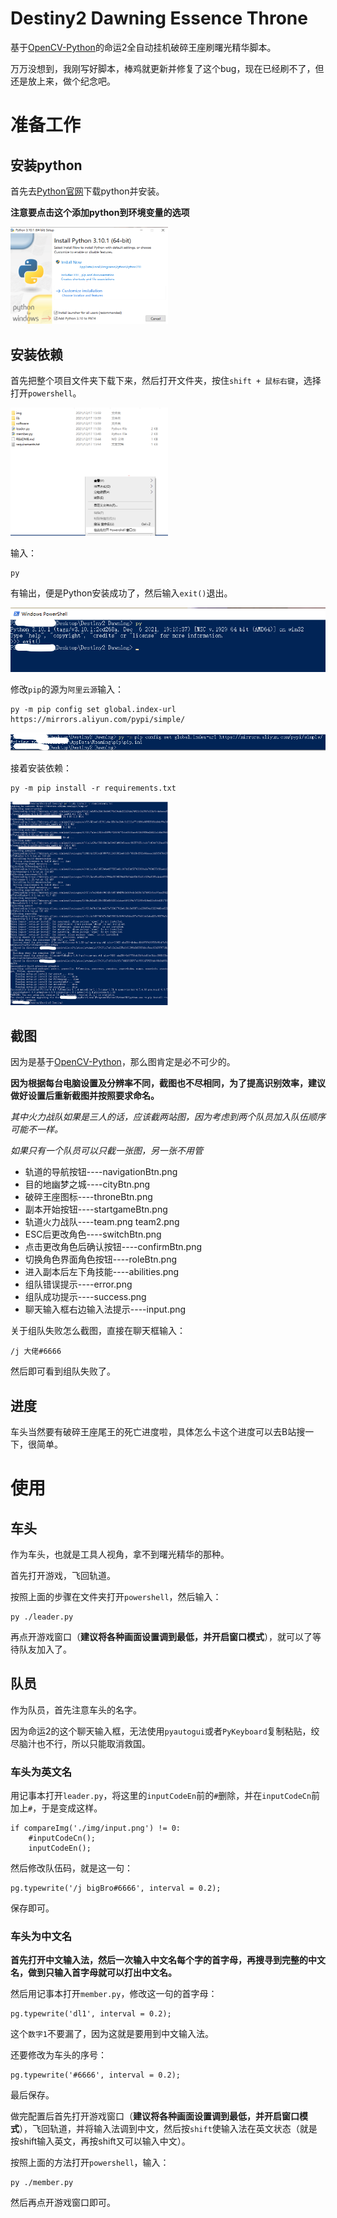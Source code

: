 # Destiny2 Dawning Essence Throne

基于[OpenCV-Python](https://docs.opencv.org/4.x/d6/d00/tutorial_py_root.html)的命运2全自动挂机破碎王座刷曙光精华脚本。

万万没想到，我刚写好脚本，棒鸡就更新并修复了这个bug，现在已经刷不了，但还是放上来，做个纪念吧。

# 准备工作

## 安装python
首先去[Python官网](https://www.python.org/downloads/)下载python并安装。

**注意要点击这个添加python到环境变量的选项**

<img src="./docs/img1.png" width=50%>


## 安装依赖
首先把整个项目文件夹下载下来，然后打开文件夹，按住`shift + 鼠标右键`，选择打开`powershell`。

<img src="./docs/img2.png" width=50%>

输入：

    py

有输出，便是Python安装成功了，然后输入`exit()`退出。

<img src="./docs/img3.png" width=100%>

修改`pip`的源为`阿里云源`输入：

    py -m pip config set global.index-url https://mirrors.aliyun.com/pypi/simple/

<img src="./docs/img4.png" width=100%>

接着安装依赖：

    py -m pip install -r requirements.txt

<img src="./docs/img5.png" width=50%>

## 截图
因为是基于[OpenCV-Python](https://docs.opencv.org/4.x/d6/d00/tutorial_py_root.html)，那么图肯定是必不可少的。

**因为根据每台电脑设置及分辨率不同，截图也不尽相同，为了提高识别效率，建议做好设置后重新截图并按照要求命名。**

*其中火力战队如果是三人的话，应该截两站图，因为考虑到两个队员加入队伍顺序可能不一样。*

*如果只有一个队员可以只截一张图，另一张不用管*

* 轨道的导航按钮----navigationBtn.png
* 目的地幽梦之城----cityBtn.png
* 破碎王座图标----throneBtn.png
* 副本开始按钮----startgameBtn.png
* 轨道火力战队----team.png team2.png
* ESC后更改角色----switchBtn.png
* 点击更改角色后确认按钮----confirmBtn.png
* 切换角色界面角色按钮----roleBtn.png
* 进入副本后左下角技能----abilities.png
* 组队错误提示----error.png
* 组队成功提示----success.png
* 聊天输入框右边输入法提示----input.png

关于组队失败怎么截图，直接在聊天框输入：

    /j 大佬#6666

然后即可看到组队失败了。

## 进度
车头当然要有破碎王座尾王的死亡进度啦，具体怎么卡这个进度可以去B站搜一下，很简单。

# 使用
## 车头
作为车头，也就是工具人视角，拿不到曙光精华的那种。

首先打开游戏，飞回轨道。

按照上面的步骤在文件夹打开`powershell`，然后输入：

    py ./leader.py

再点开游戏窗口（**建议将各种画面设置调到最低，并开启窗口模式**），就可以了等待队友加入了。

## 队员
作为队员，首先注意车头的名字。

因为命运2的这个聊天输入框，无法使用`pyautogui`或者`PyKeyboard`复制粘贴，绞尽脑汁也不行，所以只能取消救国。

### 车头为英文名

用记事本打开`leader.py`，将这里的`inputCodeEn`前的`#`删除，并在`inputCodeCn`前加上`#`，于是变成这样。

    if compareImg('./img/input.png') != 0: 
        #inputCodeCn();
        inputCodeEn();

然后修改队伍码，就是这一句：

    pg.typewrite('/j bigBro#6666', interval = 0.2);

保存即可。

### 车头为中文名

**首先打开中文输入法，然后一次输入中文名每个字的首字母，再搜寻到完整的中文名，做到只输入首字母就可以打出中文名。**

然后用记事本打开`member.py`，修改这一句的首字母：

    pg.typewrite('dl1', interval = 0.2);

这个`数字1`不要漏了，因为这就是要用到中文输入法。

还要修改为车头的序号：

    pg.typewrite('#6666', interval = 0.2);

最后保存。

做完配置后首先打开游戏窗口（**建议将各种画面设置调到最低，并开启窗口模式**），飞回轨道，并将输入法调到中文，然后按`shift`使输入法在英文状态（就是按shift输入英文，再按shift又可以输入中文）。

按照上面的方法打开`powershell`，输入：

    py ./member.py

然后再点开游戏窗口即可。